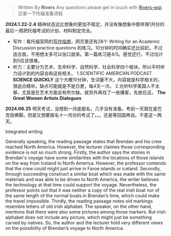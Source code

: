 

> Written By **Rivers**
> Any questions please get in touch with  [Rivers-wqj](https://rivers-wqj.github.io/).
> 记录一下托福准备流程


**2024.1.22-2.4**
精神状态远比想象的更加不稳定，并没有像想象中那样用1月份的最后一周把托福考试的计划、材料制定完全。

- 写作：看托福官网的[写作指南](https://www.ets.org/toefl/test-takers/ibt/about/content/writing.html)，网页里还有28个 Writing for an Academic Discussion practice questions 的练习。10分钟的时间确实还比较赶。不过适合我，不用想太多可以张口就来。第一篇练习是4/5。感觉还行，不过估计到5应该很难。
- 听力：主要分为艺术、生命科学、自然科学、社会科学四个板块，所以平时听力设计到的内容会和这些相关。
1.SCIENTIFIC AMERICAN PODCAST **SCIENCE QUICKLY**
这个大概10分钟，生词量不大，内容就是科学相关的，很适合精听。缺点可能就是不是日更，每4天一次。
2.光听科学美国人不太够，尤其是在艺术方面会有所欠缺。就另外再找了一些播客，先放在这。
**The Great Women Artists**
**Dialogues**

**2024.06.25**
明天考试，没想到一月底报名，几乎没有准备。考前一天窝在星巴克抱佛脚。但是又想要报名十一月份的考试了。。。还是等回国再说。不差这一两天。


Integrated writing

Generally speaking, the reading passage states that Brendan and his crew reached North America. However, the lecturer claimes those corresponding evidence is not so much strong.
Firstly, the author says the stories in Brendan's voyage have some similarities with the locations of those islands on the way from Iceland to North America. However, the professor contends that the crew could might just arrive in Faroe islands or iceland.
Secondly, through succeeding construct a similar boat which was made with the same materials and was able to be driven to North America, the writer believes the technology at that time could support the voyage. Nevertheless, the professor points out that it was neither  a copy of the real irish boat nor of the same length of the normal boats in Brendan’s time, which could make the travel impossible.
Thirdly, the reading passage notes old markings resemble letters of old irish alphabet. The speaker, on the other hand, mentions that there were also some pictures among those markers. But irish alphabet does not include any picture, which might just be something  carved by natives.
So, the author and the lecturer hold very different views on the possibility of Brendan’s voyage to North America.

<!--stackedit_data:
eyJoaXN0b3J5IjpbMTM3MjM3MTE3MywzOTkzMDM0NDgsLTExNj
ExMDM3MDUsNTA3NDcwOTMsNTA4ODkzOTU1LC0xMzk1MDkyODI2
LDE0OTk2MzA3MjddfQ==
-->